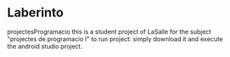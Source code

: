 # Laberinto
projectesProgramacio
this is a student project of LaSalle for the subject "projectes de programacio I"
to run project: simply download it and execute the android studio project. 
